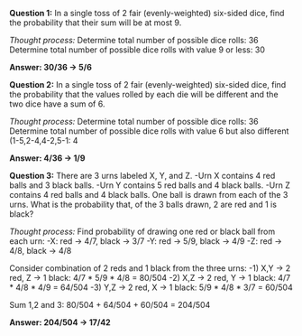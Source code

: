 
**Question 1:**
In a single toss of 2 fair (evenly-weighted) six-sided dice, find the probability that their sum will be at most 9.

*Thought process:*
Determine total number of possible dice rolls: 36
Determine total number of possible dice rolls with value 9 or less: 30

**Answer: 30/36 -> 5/6**



**Question 2:**
In a single toss of 2 fair (evenly-weighted) six-sided dice, find the probability that the values rolled by each die will be different and the two dice have a sum of 6.

*Thought process:*
Determine total number of possible dice rolls: 36
Determine total number of possible dice rolls with value 6 but also different (1-5,2-4,4-2,5-1: 4

**Answer: 4/36 -> 1/9**


**Question 3:**
There are 3 urns labeled X, Y, and Z.
    -Urn X contains 4 red balls and 3 black balls.
    -Urn Y contains 5 red balls and 4 black balls.
    -Urn Z contains 4 red balls and 4 black balls.
One ball is drawn from each of the 3 urns. What is the probability that, of the 3 balls drawn, 2 are red and 1 is black?

*Thought process:*
Find probability of drawing one red or black ball from each urn:
  -X: red -> 4/7, black -> 3/7
  -Y: red -> 5/9, black -> 4/9
  -Z: red -> 4/8, black -> 4/8

Consider combination of 2 reds and 1 black from the three urns:
  -1) X,Y -> 2 red, Z -> 1 black: 4/7 * 5/9 * 4/8 = 80/504
  -2) X,Z -> 2 red, Y -> 1 black: 4/7 * 4/8 * 4/9 = 64/504
  -3) Y,Z -> 2 red, X -> 1 black: 5/9 * 4/8 * 3/7 = 60/504
  
Sum 1,2 and 3: 80/504 + 64/504 + 60/504 = 204/504

**Answer: 204/504 -> 17/42**
  
